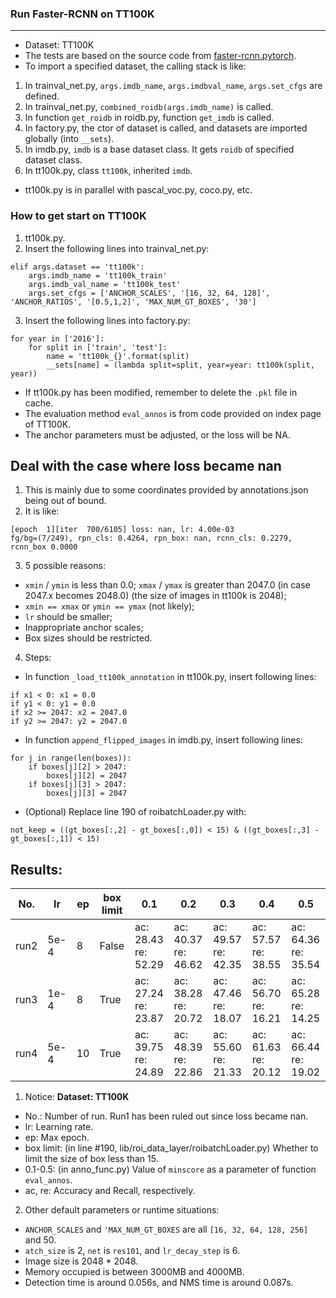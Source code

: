 ### Run Faster-RCNN on TT100K
---
* Dataset: TT100K
* The tests are based on the source code from [faster-rcnn.pytorch](https://github.com/jwyang/faster-rcnn.pytorch).
* To import a specified dataset, the calling stack is like:
1. In trainval_net.py, `args.imdb_name`, `args.imdbval_name`, `args.set_cfgs` are defined.
2. In trainval_net.py, `combined_roidb(args.imdb_name)` is called.
3. In function `get_roidb` in roidb.py, function `get_imdb` is called.
4. In factory.py, the ctor of dataset is called, and datasets are imported globally (into `__sets`).
5. In imdb.py, `imdb` is a base dataset class. It gets `roidb` of specified dataset class.
6. In tt100k.py, class `tt100k`, inherited `imdb`.
* tt100k.py is in parallel with pascal_voc.py, coco.py, etc.

### How to get start on TT100K
1. tt100k.py.
2. Insert the following lines into trainval_net.py:
```
elif args.dataset == 'tt100k':
    args.imdb_name = 'tt100k_train'
    args.imdb_val_name = 'tt100k_test'
    args.set_cfgs = ['ANCHOR_SCALES', '[16, 32, 64, 128]', 'ANCHOR_RATIOS', '[0.5,1,2]', 'MAX_NUM_GT_BOXES', '30']
```
3. Insert the following lines into factory.py:
```
for year in ['2016']:
    for split in ['train', 'test']:
        name = 'tt100k_{}'.format(split)
        __sets[name] = (lambda split=split, year=year: tt100k(split, year))
```
* If tt100k.py has been modified, remember to delete the `.pkl` file in cache.
* The evaluation method `eval_annos` is from code provided on index page of TT100K.
* The anchor parameters must be adjusted, or the loss will be NA.

## Deal with the case where loss became nan
1. This is mainly due to some coordinates provided by annotations.json being out of bound.
2. It is like:
```
[epoch  1][iter  700/6105] loss: nan, lr: 4.00e-03
fg/bg=(7/249), rpn_cls: 0.4264, rpn_box: nan, rcnn_cls: 0.2279, rcnn_box 0.0000
```
3. 5 possible reasons:
* `xmin` / `ymin` is less than 0.0; `xmax` / `ymax` is greater than 2047.0 (in case 2047.x becomes 2048.0) (the size of images in tt100k is 2048);
* `xmin == xmax` or `ymin == ymax` (not likely);
* `lr` should be smaller;
* Inappropriate anchor scales;
* Box sizes should be restricted.
4. Steps:
* In function `_load_tt100k_annotation` in tt100k.py, insert following lines:
```
if x1 < 0: x1 = 0.0
if y1 < 0: y1 = 0.0
if x2 >= 2047: x2 = 2047.0
if y2 >= 2047: y2 = 2047.0
```
* In function `append_flipped_images` in imdb.py, insert following lines:
```
for j in range(len(boxes)):
    if boxes[j][2] > 2047:
        boxes[j][2] = 2047
    if boxes[j][3] > 2047:
        boxes[j][3] = 2047

```
* (Optional) Replace line 190 of roibatchLoader.py with:
```
not_keep = ((gt_boxes[:,2] - gt_boxes[:,0]) < 15) & ((gt_boxes[:,3] - gt_boxes[:,1]) < 15)
```

## Results:
No. | lr | ep | box limit | 0.1 | 0.2 | 0.3 | 0.4 | 0.5
----|----|----| ---- | ---- | ---- | ---- | ---- | ----
run2 | 5e-4 | 8  | False | ac: 28.43<br>re: 52.29 | ac: 40.37<br>re: 46.62 | ac: 49.57<br>re: 42.35 | ac: 57.57<br>re: 38.55 | ac: 64.36<br>re: 35.54
run3 | 1e-4 | 8  | True | ac: 27.24<br>re: 23.87 | ac: 38.28<br>re: 20.72 | ac: 47.46<br>re: 18.07 | ac: 56.70<br>re: 16.21 | ac: 65.28<br>re: 14.25
run4 | 5e-4 | 10 | True | ac: 39.75<br>re: 24.89 | ac: 48.39<br>re: 22.86 | ac: 55.60<br>re: 21.33 | ac: 61.63<br>re: 20.12 | ac: 66.44<br>re: 19.02

1. Notice:
**Dataset: TT100K**
* No.: Number of run. Run1 has been ruled out since loss became nan.
* lr: Learning rate.
* ep: Max epoch.
* box limit: (in line #190, lib/roi_data_layer/roibatchLoader.py) Whether to limit the size of box less than 15.
* 0.1-0.5: (in anno_func.py) Value of `minscore` as a parameter of function `eval_annos`.
* ac, re: Accuracy and Recall, respectively.

2. Other default parameters or runtime situations:
* `ANCHOR_SCALES` and `'MAX_NUM_GT_BOXES` are all `[16, 32, 64, 128, 256]` and 50.
* `atch_size` is 2, `net` is `res101`, and `lr_decay_step` is 6.
* Image size is 2048 * 2048.
* Memory occupied is between 3000MB and 4000MB.
* Detection time is around 0.056s, and NMS time is around 0.087s.
